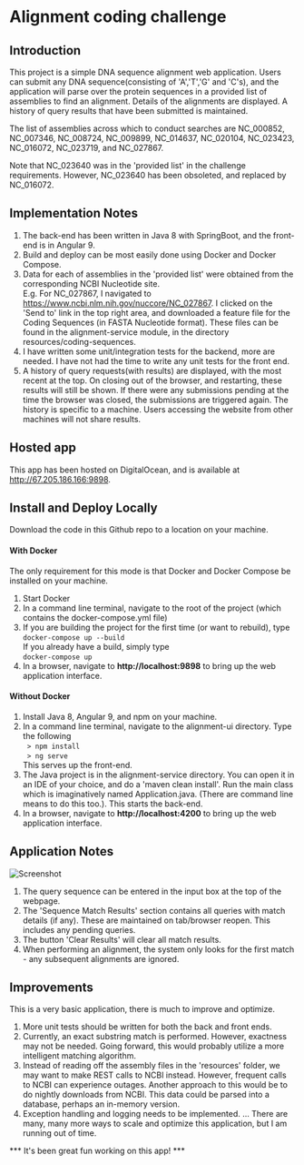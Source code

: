 # Alignment coding challenge

## Introduction
This project is a simple DNA sequence alignment web application. Users can submit any DNA sequence(consisting of 'A','T','G' and 'C's), and the 
application will parse over the protein sequences in a provided list of assemblies to find an alignment. Details of the alignments 
are displayed. A history of query results that have been submitted is maintained.

The list of assemblies across which to conduct searches are NC_000852, NC_007346, NC_008724, NC_009899, NC_014637, NC_020104, NC_023423, 
NC_016072, NC_023719, and NC_027867.

Note that NC_023640 was in the 'provided list' in the challenge requirements. However, NC_023640 has been obsoleted, and replaced by NC_016072.

## Implementation Notes
1. The back-end has been written in Java 8 with SpringBoot, and the front-end is in Angular 9. 
2. Build and deploy can be most easily done using Docker and Docker Compose. 
3. Data for each of assemblies in the 'provided list' were obtained from the corresponding NCBI Nucleotide site. <br>
E.g. For NC_027867, I navigated to https://www.ncbi.nlm.nih.gov/nuccore/NC_027867. I clicked on the 'Send to' link in the
top right area, and downloaded a feature file for the Coding Sequences (in FASTA Nucleotide format). These files can be found
in the alignment-service module, in the directory resources/coding-sequences.
4. I have written some unit/integration tests for the backend, more are needed. I have not had the time to write any unit tests
for the front end.
5. A history of query requests(with results) are displayed, with the most recent at the top. On closing out of the browser, and 
restarting, these results will still be shown. If there were any submissions pending at the time the browser was closed, 
the submissions are triggered again. The history is specific to a machine. Users accessing the website from other machines
will not share results.

## Hosted app
This app has been hosted on DigitalOcean, and is available at http://67.205.186.166:9898.

## Install and Deploy Locally
Download the code in this Github repo to a location on your machine. 

#### With Docker 
The only requirement for this mode is that Docker and Docker Compose be installed on your machine. 
1. Start Docker
2. In a command line terminal, navigate to the root of the project (which contains the docker-compose.yml file)
3. If you are building the project for the first time (or want to rebuild), type <br>
 ````docker-compose up --build```` <br>
 If you already have a build, simply type <br>
 ````docker-compose up```` <br>
 4. In a browser, navigate to **http://localhost:9898** to bring up the web application interface.
 
 #### Without Docker
 1. Install Java 8, Angular 9, and npm on your machine.
 2. In a command line terminal, navigate to the alignment-ui directory. Type the following <br>
 ```` > npm install```` <br>
 ```` > ng serve```` <br>
 This serves up the front-end.
 3. The Java project is in the alignment-service directory. You can open it in an IDE of your choice, and do a 
 'maven clean install'. Run the main class which is imaginatively named Application.java. (There are command line 
 means to do this too.). This starts the back-end.
 4. In a browser, navigate to **http://localhost:4200** to bring up the web application interface.
 
 ## Application Notes
 ![Screenshot](/images/screenshot.jpg)
 
 1. The query sequence can be entered in the input box at the top of the webpage.
 2. The 'Sequence Match Results' section contains all queries with match details (if any). These are
 maintained on tab/browser reopen. This includes any pending queries.
 3. The button 'Clear Results' will clear all match results.
 4. When performing an alignment, the system only looks for the first match - any subsequent alignments are ignored.
 
 ## Improvements
 This is a very basic application, there is much to improve and optimize.
 1. More unit tests should be written for both the back and front ends. 
 2. Currently, an exact substring match is performed. However, exactness may not be needed. Going forward, this would probably 
 utilize a more intelligent matching algorithm.
 3. Instead of reading off the assembly files in the 'resources' folder, we may want to make REST calls to NCBI instead. However,
 frequent calls to NCBI can experience outages. Another approach to this would be to do nightly downloads from NCBI. This data
 could be parsed into a database, perhaps an in-memory version.
 4. Exception handling and logging needs to be implemented.
 ... There are many, many more ways to scale and optimize this application, but I am running out of time.
 
*** It's been great fun working on this app! ***
 
 
